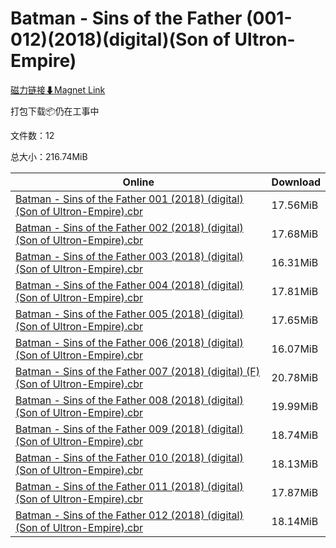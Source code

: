 # Batman - Sins of the Father (001-012)(2018)(digital)(Son of Ultron-Empire)

[磁力链接⬇Magnet Link](magnet:?xt=urn:btih:478370ff3ca7a41a1160bfe593a31e5d48bd39cd&dn=Batman%20-%20Sins%20of%20the%20Father%20%28001-012%29%282018%29%28digital%29%28Son%20of%20Ultron-Empire%29)

打包下载📦仍在工事中

文件数：12

总大小：216.74MiB

Online | Download
--- | ---
[Batman - Sins of the Father 001 (2018) (digital) (Son of Ultron-Empire).cbr](https://github.com/alicewish/markdown/blob/master/comic/Batman-Sins-of-Father-001-2018-digital-Son-of-Ultron-Empire-cbr.md) | 17.56MiB
[Batman - Sins of the Father 002 (2018) (digital) (Son of Ultron-Empire).cbr](https://github.com/alicewish/markdown/blob/master/comic/Batman-Sins-of-Father-002-2018-digital-Son-of-Ultron-Empire-cbr.md) | 17.68MiB
[Batman - Sins of the Father 003 (2018) (digital) (Son of Ultron-Empire).cbr](https://github.com/alicewish/markdown/blob/master/comic/Batman-Sins-of-Father-003-2018-digital-Son-of-Ultron-Empire-cbr.md) | 16.31MiB
[Batman - Sins of the Father 004 (2018) (digital) (Son of Ultron-Empire).cbr](https://github.com/alicewish/markdown/blob/master/comic/Batman-Sins-of-Father-004-2018-digital-Son-of-Ultron-Empire-cbr.md) | 17.81MiB
[Batman - Sins of the Father 005 (2018) (digital) (Son of Ultron-Empire).cbr](https://github.com/alicewish/markdown/blob/master/comic/Batman-Sins-of-Father-005-2018-digital-Son-of-Ultron-Empire-cbr.md) | 17.65MiB
[Batman - Sins of the Father 006 (2018) (digital) (Son of Ultron-Empire).cbr](https://github.com/alicewish/markdown/blob/master/comic/Batman-Sins-of-Father-006-2018-digital-Son-of-Ultron-Empire-cbr.md) | 16.07MiB
[Batman - Sins of the Father 007 (2018) (digital) (F) (Son of Ultron-Empire).cbr](https://github.com/alicewish/markdown/blob/master/comic/Batman-Sins-of-Father-007-2018-digital-F-Son-of-Ultron-Empire-cbr.md) | 20.78MiB
[Batman - Sins of the Father 008 (2018) (digital) (Son of Ultron-Empire).cbr](https://github.com/alicewish/markdown/blob/master/comic/Batman-Sins-of-Father-008-2018-digital-Son-of-Ultron-Empire-cbr.md) | 19.99MiB
[Batman - Sins of the Father 009 (2018) (digital) (Son of Ultron-Empire).cbr](https://github.com/alicewish/markdown/blob/master/comic/Batman-Sins-of-Father-009-2018-digital-Son-of-Ultron-Empire-cbr.md) | 18.74MiB
[Batman - Sins of the Father 010 (2018) (digital) (Son of Ultron-Empire).cbr](https://github.com/alicewish/markdown/blob/master/comic/Batman-Sins-of-Father-010-2018-digital-Son-of-Ultron-Empire-cbr.md) | 18.13MiB
[Batman - Sins of the Father 011 (2018) (digital) (Son of Ultron-Empire).cbr](https://github.com/alicewish/markdown/blob/master/comic/Batman-Sins-of-Father-011-2018-digital-Son-of-Ultron-Empire-cbr.md) | 17.87MiB
[Batman - Sins of the Father 012 (2018) (digital) (Son of Ultron-Empire).cbr](https://github.com/alicewish/markdown/blob/master/comic/Batman-Sins-of-Father-012-2018-digital-Son-of-Ultron-Empire-cbr.md) | 18.14MiB